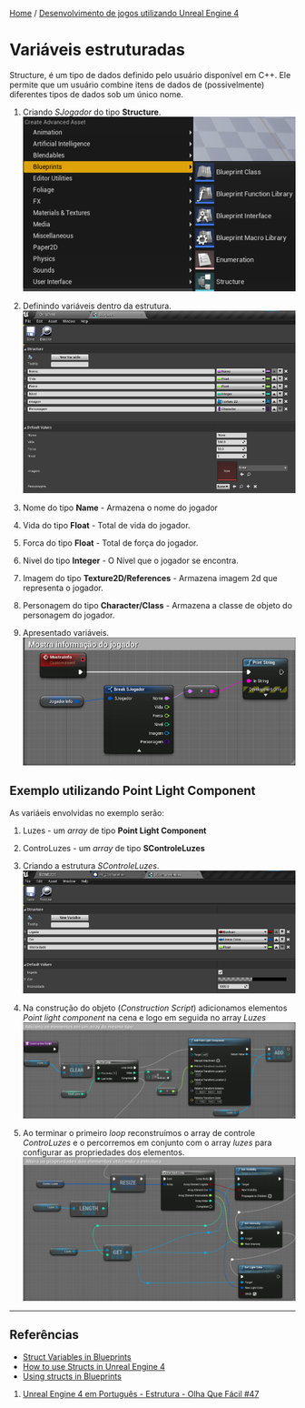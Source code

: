 [Home](https://myerco.github.io/unreal-engine) / [Desenvolvimento de jogos utilizando Unreal Engine 4](https://myerco.github.io/unreal-engine/unreal.html)

# Variáveis estruturadas
Structure, é um tipo de dados definido pelo usuário disponível em C++. Ele permite que um usuário combine itens de dados de (possivelmente) diferentes tipos de dados sob um único nome.

1. Criando *SJogador* do tipo **Structure**. 
![](../imagens/estruturas/estruturas1.png)

1. Definindo variáveis dentro da estrutura.
  ![](../imagens/estruturas/estruturas2.png)
  1. Nome do tipo **Name** - Armazena o nome do jogador
  1. Vida do tipo **Float** - Total de vida do jogador.
  1. Forca do tipo **Float** - Total de força do jogador.
  1. Nivel do tipo **Integer** - O Nível que o jogador se encontra.
  1. Imagem do tipo **Texture2D/References** - Armazena imagem 2d que representa o jogador.
  1. Personagem do tipo **Character/Class** - Armazena a classe de objeto do personagem do jogador.

1. Apresentado variáveis.  
  ![](../imagens/estruturas/estruturas3.png)

## Exemplo utilizando **Point Light Component**
As variáeis envolvidas no exemplo serão:
1. Luzes - um *array* de tipo **Point Light Component**
1. ControLuzes - um *array* de tipo **SControleLuzes**

1. Criando a estrutura *SControleLuzes*.
  ![](../imagens/estruturas/estruturas4.png)

1. Na construção do objeto (*Construction Script*) adicionamos elementos *Point light component* na cena e logo em seguida no array *Luzes*
  ![](../imagens/estruturas/estruturas5.png)  

1. Ao terminar o primeiro *loop* reconstruímos o array de controle *ControLuzes* e o percorremos em conjunto com o array *luzes* para configurar as propriedades dos elementos.
  ![](../imagens/estruturas/estruturas6.png)  


***

## Referências
- [Struct Variables in Blueprints](https://docs.unrealengine.com/en-US/ProgrammingAndScripting/Blueprints/UserGuide/Variables/Structs/index.html)
- [How to use Structs in Unreal Engine 4](https://couchlearn.com/how-to-use-structs-in-unreal-engine-4/)
- [Using structs in Blueprints ](https://romeroblueprints.blogspot.com/2015/08/using-structs-in-blueprints.html)
1. [Unreal Engine 4 em Português - Estrutura - Olha Que Fácil #47](https://www.youtube.com/watch?v=IWAhdY6Vlzo)
